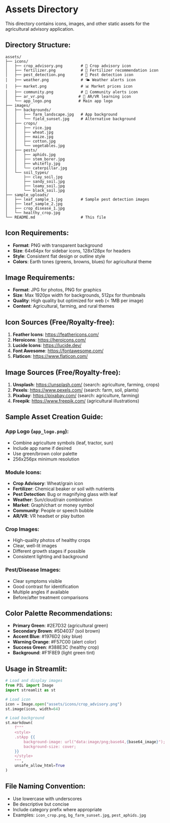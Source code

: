 # Assets Directory

This directory contains icons, images, and other static assets for the agricultural advisory application.

## Directory Structure:
```
assets/
├── icons/
│   ├── crop_advisory.png        # 🌾 Crop advisory icon
│   ├── fertilizer.png           # 🧪 Fertilizer recommendation icon
│   ├── pest_detection.png       # 🐛 Pest detection icon
│   ├── weather.png              # 🌤️ Weather alerts icon
│   ├── market.png               # 📊 Market prices icon
│   ├── community.png            # 👥 Community alerts icon
│   ├── ar_vr.png               # 🥽 AR/VR learning icon
│   └── app_logo.png            # Main app logo
├── images/
│   ├── backgrounds/
│   │   ├── farm_landscape.jpg   # App background
│   │   └── field_sunset.jpg     # Alternative background
│   ├── crops/
│   │   ├── rice.jpg
│   │   ├── wheat.jpg
│   │   ├── maize.jpg
│   │   ├── cotton.jpg
│   │   └── vegetables.jpg
│   ├── pests/
│   │   ├── aphids.jpg
│   │   ├── stem_borer.jpg
│   │   ├── whitefly.jpg
│   │   └── caterpillar.jpg
│   └── soil_types/
│       ├── clay_soil.jpg
│       ├── sandy_soil.jpg
│       ├── loamy_soil.jpg
│       └── black_soil.jpg
├── sample_uploads/
│   ├── leaf_sample_1.jpg        # Sample pest detection images
│   ├── leaf_sample_2.jpg
│   ├── crop_disease_1.jpg
│   └── healthy_crop.jpg
└── README.md                    # This file
```

## Icon Requirements:
- **Format**: PNG with transparent background
- **Size**: 64x64px for sidebar icons, 128x128px for headers
- **Style**: Consistent flat design or outline style
- **Colors**: Earth tones (greens, browns, blues) for agricultural theme

## Image Requirements:
- **Format**: JPG for photos, PNG for graphics
- **Size**: Max 1920px width for backgrounds, 512px for thumbnails
- **Quality**: High quality but optimized for web (< 1MB per image)
- **Content**: Agricultural, farming, and rural themes

## Icon Sources (Free/Royalty-free):
1. **Feather Icons**: https://feathericons.com/
2. **Heroicons**: https://heroicons.com/
3. **Lucide Icons**: https://lucide.dev/
4. **Font Awesome**: https://fontawesome.com/
5. **Flaticon**: https://www.flaticon.com/

## Image Sources (Free/Royalty-free):
1. **Unsplash**: https://unsplash.com/ (search: agriculture, farming, crops)
2. **Pexels**: https://www.pexels.com/ (search: farm, soil, plants)
3. **Pixabay**: https://pixabay.com/ (search: agriculture, farming)
4. **Freepik**: https://www.freepik.com/ (agricultural illustrations)

## Sample Asset Creation Guide:

### App Logo (`app_logo.png`):
- Combine agriculture symbols (leaf, tractor, sun)
- Include app name if desired
- Use green/brown color palette
- 256x256px minimum resolution

### Module Icons:
- **Crop Advisory**: Wheat/grain icon
- **Fertilizer**: Chemical beaker or soil with nutrients
- **Pest Detection**: Bug or magnifying glass with leaf
- **Weather**: Sun/cloud/rain combination
- **Market**: Graph/chart or money symbol
- **Community**: People or speech bubble
- **AR/VR**: VR headset or play button

### Crop Images:
- High-quality photos of healthy crops
- Clear, well-lit images
- Different growth stages if possible
- Consistent lighting and background

### Pest/Disease Images:
- Clear symptoms visible
- Good contrast for identification
- Multiple angles if available
- Before/after treatment comparisons

## Color Palette Recommendations:
- **Primary Green**: #2E7D32 (agricultural green)
- **Secondary Brown**: #5D4037 (soil brown)
- **Accent Blue**: #1976D2 (sky blue)
- **Warning Orange**: #F57C00 (alert color)
- **Success Green**: #388E3C (healthy crop)
- **Background**: #F1F8E9 (light green tint)

## Usage in Streamlit:
```python
# Load and display images
from PIL import Image
import streamlit as st

# Load icon
icon = Image.open("assets/icons/crop_advisory.png")
st.image(icon, width=64)

# Load background
st.markdown(
    f"""
    <style>
    .stApp {{
        background-image: url("data:image/png;base64,{base64_image}");
        background-size: cover;
    }}
    </style>
    """,
    unsafe_allow_html=True
)
```

## File Naming Convention:
- Use lowercase with underscores
- Be descriptive but concise
- Include category prefix where appropriate
- Examples: `icon_crop.png`, `bg_farm_sunset.jpg`, `pest_aphids.jpg`